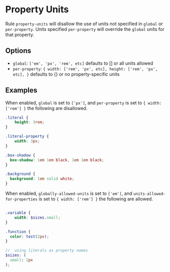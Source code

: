 # Property Units

Rule `property-units` will disallow the use of units not specified in `global` or `per-property`. Units specified `per-property` will override the `global` units for that property.

## Options

* `global`: `['em', 'px', 'rem', etc]` defaults to [] or all units allowed
* `per-property`: `{ width: ['rem', 'px', etc], height: ['rem', 'px', etc], }` defaults to {} or no property-specific units

## Examples

When enabled, `global` is set to `['px']`, and `per-property` is set to `{ width: ['rem'] }` the following are disallowed.

```scss
.literal {
    height: 3rem;
}

.literal-property {
    width: 3px;
}

.box-shadow {
  box-shadow: 1em 1em black, 1em 1em black;
}

.background {
  background: 1em solid white;
}

```

When enabled, `globally-allowed-units` is set to `['em']`, and `units-allowed-for-properties` is set to `{ width: ['rem'] }` the following are allowed.

```scss

.variable {
    width: $sizes.small;
}

.function {
  color: test(2px);
}

//  using literals as property names
$sizes: (
  small: 2px
);
```

